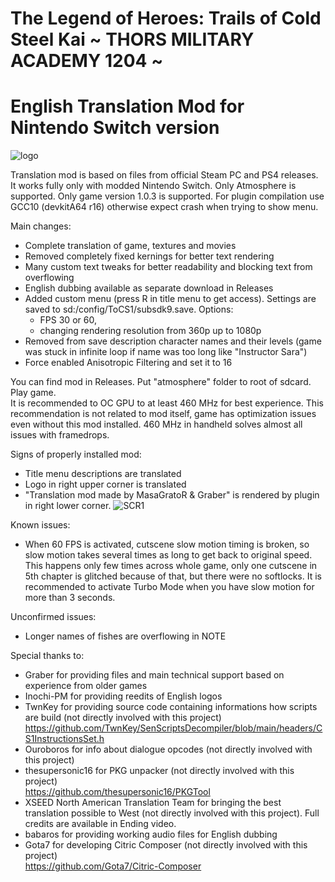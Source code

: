 # The Legend of Heroes: Trails of Cold Steel Kai ~ THORS MILITARY ACADEMY 1204 ~
# English Translation Mod for Nintendo Switch version

![logo](https://i.imgur.com/v8q3LSI.png)

Translation mod is based on files from official Steam PC and PS4 releases. 
It works fully only with modded Nintendo Switch. Only Atmosphere is supported.
Only game version 1.0.3 is supported.
For plugin compilation use GCC10 (devkitA64 r16) otherwise expect crash when trying to show menu. 

Main changes:
- Complete translation of game, textures and movies
- Removed completely fixed kernings for better text rendering
- Many custom text tweaks for better readability and blocking text from overflowing
- English dubbing available as separate download in Releases
- Added custom menu (press R in title menu to get access). Settings are saved to sd:/config/ToCS1/subsdk9.save. Options:
  - FPS 30 or 60, 
  - changing rendering resolution from 360p up to 1080p
- Removed from save description character names and their levels (game was stuck in infinite loop if name was too long like "Instructor Sara")
- Force enabled Anisotropic Filtering and set it to 16

You can find mod in Releases. Put "atmosphere" folder to root of sdcard. Play game.</br>
It is recommended to OC GPU to at least 460 MHz for best experience. This recommendation is not related to mod itself, game has optimization issues even without this mod installed. 460 MHz in handheld solves almost all issues with framedrops.

Signs of properly installed mod:
- Title menu descriptions are translated
- Logo in right upper corner is translated
- "Translation mod made by MasaGratoR & Graber" is rendered by plugin in right lower corner.
![SCR1](https://i.imgur.com/v4o1Epc.jpg)

Known issues:
- When 60 FPS is activated, cutscene slow motion timing is broken, so slow motion takes several times as long to get back to original speed. This happens only few times across whole game, only one cutscene in 5th chapter is glitched because of that, but there were no softlocks. It is recommended to activate Turbo Mode when you have slow motion for more than 3 seconds.

Unconfirmed issues:
- Longer names of fishes are overflowing in NOTE

Special thanks to:
- Graber for providing files and main technical support based on experience from older games
- Inochi-PM for providing reedits of English logos
- TwnKey for providing source code containing informations how scripts are build (not directly involved with this project) </br>
 https://github.com/TwnKey/SenScriptsDecompiler/blob/main/headers/CS1InstructionsSet.h
- Ouroboros for info about dialogue opcodes (not directly involved with this project)
- thesupersonic16 for PKG unpacker (not directly involved with this project)</br>
 https://github.com/thesupersonic16/PKGTool
- XSEED North American Translation Team for bringing the best translation possible to West (not directly involved with this project). Full credits are available in Ending video. 
- babaros for providing working audio files for English dubbing
- Gota7 for developing Citric Composer (not directly involved with this project)</br>
https://github.com/Gota7/Citric-Composer
